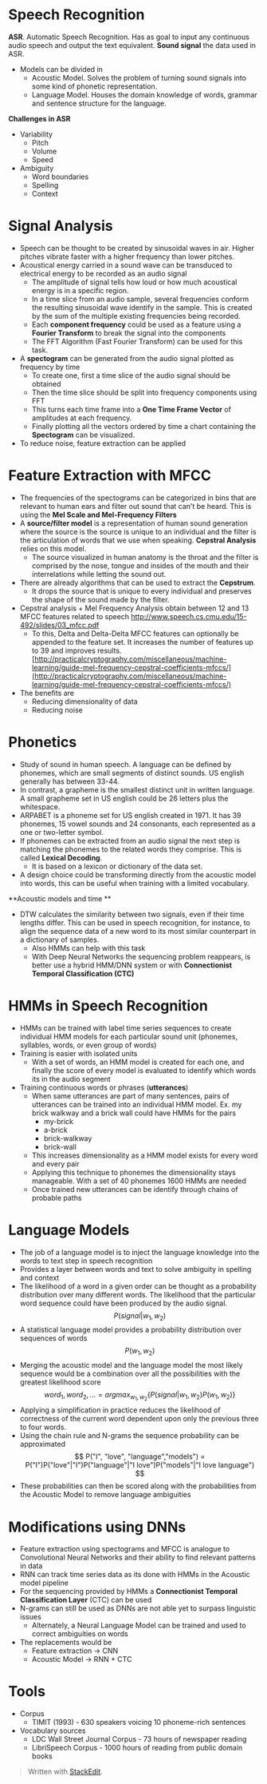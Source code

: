 
# Speech Recognition

**ASR**. Automatic Speech Recognition. Has as goal to input any continuous audio speech and output the text equivalent.
**Sound signal** the data used in ASR.
- Models can be divided in 
	- Acoustic Model. Solves the problem of turning sound signals into some kind of phonetic representation.
	- Language Model. Houses the domain knowledge of words, grammar and sentence structure for the language.

**Challenges in ASR**
- Variability
	- Pitch 
	- Volume
	- Speed
- Ambiguity
	- Word boundaries
	- Spelling
	- Context

# Signal Analysis

- Speech can be thought to be created by sinusoidal waves in air. Higher pitches vibrate faster with a higher frequency than lower pitches.
- Acoustical energy carried in a sound wave can be transduced to electrical energy to be recorded as an audio signal
	- The amplitude of signal tells how loud or how much acoustical energy is in a specific region.
	- In a time slice from an audio sample, several frequencies conform the resulting sinusoidal wave identify in the sample. This is created by the sum of the multiple existing frequencies being recorded. 
	- Each **component frequency** could be used as a feature using a **Fourier Transform** to break the signal into the components
	- The FFT Algorithm (Fast Fourier Transform) can be used for this task.
- A **spectogram** can be generated from the audio signal plotted as frequency by time
	- To create one, first a time slice of the audio signal should be obtained
	- Then the time slice should be split into frequency components using FFT
	- This turns each time frame into a **One Time Frame Vector** of amplitudes at each frequency.
	- Finally plotting all the vectors ordered by time a chart containing the **Spectogram** can be visualized.
- To reduce noise, feature extraction can be applied 

# Feature Extraction with MFCC

- The frequencies of the spectograms can be categorized in bins that are relevant to human ears and filter out sound that can't be heard. This is using the **Mel Scale and Mel-Frequency Filters**
- A **source/filter model**  is a representation of human sound generation where the source is the source is unique to an individual and the filter is the articulation of words that we use when speaking. **Cepstral Analysis** relies on this model.
	- The source visualized in human anatomy is the throat and the filter is comprised by the nose, tongue and insides of the mouth and their interrelations while letting the sound out.
- There are already algorithms that can be used to extract the **Cepstrum**.
	- It drops the source that is unique to every individual and preserves the shape of the sound made by the filter.
- Cepstral analysis + Mel Frequency Analysis obtain between 12 and 13 MFCC features related to speech http://www.speech.cs.cmu.edu/15-492/slides/03_mfcc.pdf
	- To this, Delta and Delta-Delta MFCC features can optionally be appended to the feature set. It increases the number of features up to 39 and improves results. [http://practicalcryptography.com/miscellaneous/machine-learning/guide-mel-frequency-cepstral-coefficients-mfccs/](http://practicalcryptography.com/miscellaneous/machine-learning/guide-mel-frequency-cepstral-coefficients-mfccs/)
- The benefits are
	- Reducing dimensionality of data
	- Reducing noise

# Phonetics
- Study of sound in human speech. A language can be defined by phonemes, which are small segments of distinct sounds. US english generally has between 33-44.
- In contrast, a grapheme is the smallest distinct unit in written language. A small grapheme set in US english could be 26 letters plus the whitespace.
- ARPABET is a phoneme set for US english created in 1971. It has 39 phonemes, 15 vowel sounds and 24 consonants, each represented as a one or two-letter symbol.
- If phonemes can be extracted from an audio signal the next step is matching the phonemes to the related words they comprise. This is called **Lexical Decoding**.
	- It is based on a lexicon or dictionary of the data set.
- A design choice could be transforming directly from the acoustic model into words, this can be useful when training with a limited vocabulary.

**Acoustic models and time **
- DTW calculates the similarity between two signals, even if their time lengths differ. This can be used in speech recognition, for instance, to align the sequence data of a new word to its most similar counterpart in a dictionary of samples.
	- Also HMMs can help with this task
	- With Deep Neural Networks the sequencing problem reappears, is better use a hybrid HMM/DNN system or with **Connectionist Temporal Classification (CTC)**

# HMMs in Speech Recognition

- HMMs can be trained with label time series sequences to create individual HMM models for each particular sound unit (phonemes, syllables, words, or even group of words)
- Training is easier with isolated units
	- With a set of words, an HMM model is created for each one, and finally the score of every model is evaluated to identify which words its in the audio segment
- Training continuous words or phrases (**utterances**)
	- When same utterances are part of many sentences, pairs of utterances can be trained into an individual HMM model. Ex. my brick walkway and a brick wall could have HMMs for the pairs
		- my-brick
		- a-brick
		- brick-walkway
		- brick-wall
	- This increases dimensionality as a HMM model exists for every word and every pair 
	- Applying this technique to phonemes the dimensionality stays manageable. With a set of 40 phonemes 1600 HMMs are needed
	- Once trained new utterances can be identify through chains of probable paths

# Language Models
- The job of a language model is to inject the language knowledge into the words to text step in speech recognition
- Provides a layer between words and text to solve ambiguity in spelling and context
- The likelihood of a word in a given order can be thought as a probability distribution over many different words. The likelihood that the particular word sequence could have been produced by the audio signal. 
$$
P(signal|w_1,w_2)
$$
- A statistical language model provides a probability distribution over sequences of words
$$
P(w_1,w_2)
$$
- Merging the acoustic model and the language model the most likely sequence would be a combination over all the possibilities with the greatest likelihood score
$$
word_1, word_2, ... = argmax_{w_1,w_2} \{  P(signal|w_1,w_2)P(w_1,w_2) \}
$$
- Applying a simplification in practice reduces the likelihood of correctness of the current word dependent upon only the previous three to four words.
- Using the chain rule and N-grams the sequence probability can be approximated
$$
P("I", "love", "language","models") = P("I")P("love"|"I")P("language"|"I love")P("models"|"I love language")
$$
- These probabilities can then be scored along with the probabilities from the Acoustic Model to remove language ambiguities 

# Modifications using DNNs
- Feature extraction using spectograms and MFCC is analogue to Convolutional Neural Networks and their ability to find relevant patterns in data
- RNN can track time series data as its done with HMMs in the Acoustic model pipeline
- For the sequencing provided by HMMs a **Connectionist Temporal Classification Layer** (CTC) can be used
- N-grams can still be used as DNNs are not able yet to surpass linguistic issues
	- Alternately, a Neural Language Model can be trained and used to correct ambiguities on words
- The replacements would be 
	- Feature extraction -> CNN
	- Acoustic Model -> RNN + CTC

# Tools
- Corpus 
	- TIMIT (1993) - 630 speakers voicing 10 phoneme-rich sentences
- Vocabulary sources
	- LDC Wall Street Journal Corpus - 73 hours of newspaper reading
	- LibriSpeech Corpus  - 1000 hours of reading from public domain books

> Written with [StackEdit](https://stackedit.io/).
<!--stackedit_data:
eyJoaXN0b3J5IjpbLTY0OTM0OTc2MywtMjg0MTM4MDM4LDgxOD
kzNzA1MSw5MjEyODY1NTEsLTE0NDYxODE0NTUsMTk1ODAzOTcw
LDQxNTM1NDAzNywyMDA3NjUwNDUwXX0=
-->
